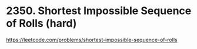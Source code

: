 # 2350. Shortest Impossible Sequence of Rolls (hard)

https://leetcode.com/problems/shortest-impossible-sequence-of-rolls
